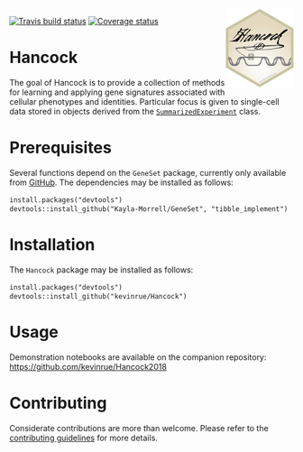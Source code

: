 <img src="inst/www/Hancock_hexsticker.png" align="right" alt="" width="120" />

[![Travis build status](https://travis-ci.org/kevinrue/Hancock.svg?branch=master)](https://travis-ci.org/kevinrue/Hancock)
[![Coverage status](https://codecov.io/gh/kevinrue/Hancock/branch/master/graph/badge.svg)](https://codecov.io/github/kevinrue/Hancock?branch=master)

# Hancock

The goal of Hancock is to provide a collection of methods for learning and applying gene signatures associated with cellular phenotypes and identities.
Particular focus is given to single-cell data stored in objects derived from the [`SummarizedExperiment`](https://bioconductor.org/packages/release/bioc/html/SummarizedExperiment.html) class.

# Prerequisites

Several functions depend on the `GeneSet` package, currently only available from [GitHub](https://github.com/Kayla-Morrell/GeneSet).
The dependencies may be installed as follows:

```
install.packages("devtools")
devtools::install_github("Kayla-Morrell/GeneSet", "tibble_implement")
```

# Installation

The `Hancock` package may be installed as follows:

```
install.packages("devtools")
devtools::install_github("kevinrue/Hancock")
```

# Usage

Demonstration notebooks are available on the companion repository: https://github.com/kevinrue/Hancock2018

# Contributing

Considerate contributions are more than welcome.
Please refer to the [contributing guidelines](https://github.com/kevinrue/Hancock/blob/master/CONTRIBUTING.md) for more details.
